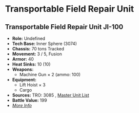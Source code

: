 # Transportable Field Repair Unit 

## Transportable Field Repair Unit JI-100 

- **Role:** Undefined 
- **Tech Base:** Inner Sphere (3074) 
- **Chassis:** 70 tons Tracked 
- **Movement:** 3 / 5, Fusion 
- **Armor:** 40 
- **Heat Sinks:** 10 (10) 
- **Weapons:** 
  - Machine Gun × 2 (ammo: 100) 
- **Equipment:** 
  - Lift Hoist × 3 
  - Cargo 
- **Sources:** TRO: 3085 , [Master Unit List](http://masterunitlist.info/Unit/Details/1706) 
- **Battle Value:** 199 
- [*More Info*](transportable_field_repair_unit/transportable_field_repair_unit_ji-100.md) 

